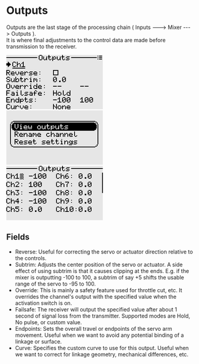 # Outputs

Outputs are the last stage of the processing chain ( Inputs ---> Mixer ---> Outputs ).  
It is where final adjustments to the control data are made before transmission to the receiver.

<p align="left">
<img src="images/img28.png"/>
<img src="images/img29.png"/>
<img src="images/img30.png"/>
</p>

## Fields

- Reverse: Useful for correcting the servo or actuator direction relative to the controls.
- Subtrim: Adjusts the center position of the servo or actuator. A side effect of using subtrim 
is that it causes clipping at the ends. E.g. if the mixer is outputting -100 to 100, a subtrim of say +5 
shifts the usable range of the servo to -95 to 100.
- Override: This is mainly a safety feature used for throttle cut, etc. It overrides the channel's output 
with the specified value when the activation switch is on.
- Failsafe: The receiver will output the specified value after about 1 second of signal loss from the transmitter.
Supported modes are Hold, No pulse, or custom value.
- Endpoints: Sets the overall travel or endpoints of the servo arm movement. Useful when we want to avoid any potential binding of a linkage or surface.
- Curve: Specifies the custom curve to use for this output. Useful when we want to correct for linkage geometry, mechanical differences, etc.
